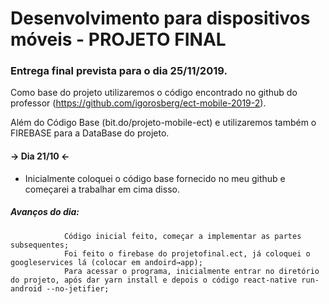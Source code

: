 # Desenvolvimento para dispositivos móveis - PROJETO FINAL

### Entrega final prevista para o dia 25/11/2019.


Como base do projeto utilizaremos o código encontrado no github do professor (https://github.com/igorosberg/ect-mobile-2019-2).

Além do Código Base (bit.do/projeto-mobile-ect) e utilizaremos também o FIREBASE para a DataBase do projeto.


#### → Dia 21/10 ←
- Inicialmente coloquei o código base fornecido no meu github e começarei a trabalhar em cima disso.

##### Avanços do dia: ###### 
                Código inicial feito, começar a implementar as partes subsequentes;  
                Foi feito o firebase do projetofinal.ect, já coloquei o googleservices lá (colocar em andoird→app);  
                Para acessar o programa, inicialmente entrar no diretório do projeto, após dar yarn install e depois o código react-native run-android --no-jetifier;  
